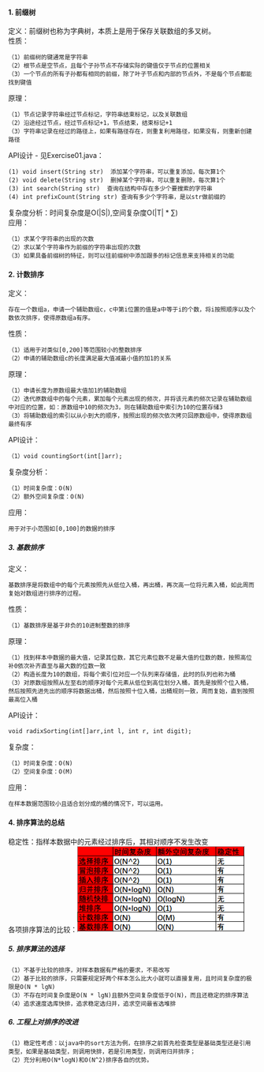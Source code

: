 #### 1. 前缀树  
   定义：前缀树也称为字典树，本质上是用于保存关联数组的多叉树。  
   性质：  
   ~~~~
   （1）前缀树的键通常是字符串
   （2）根节点是空节点，且每个子孙节点不存储实际的键值仅于节点的位置相关  
   （3）一个节点的所有子孙都有相同的前缀，除了叶子节点和内部的节点外，不是每个节点都能找到键值  
   ~~~~
   原理：  
   ~~~
   （1）节点记录字符串经过节点标记，字符串结束标记，以及关联数组
   （2）沿途经过节点，经过节点标记+1，节点结束，结束标记+1
   （3）字符串记录在经过的路径上，如果有路径存在，则重复利用路径，如果没有，则重新创建路径
   ~~~
   API设计 - 见Exercise01.java：  
   ~~~
   (1) void insert(String str)  添加某个字符串，可以重复添加，每次算1个  
   (2) void delete(String str)  删掉某个字符串，可以重复删除，每次算1个
   (3) int search(String str)  查询在结构中存在多少个要搜索的字符串
   (4) int prefixCount(String str) 查询有多少个字符串，是以str做前缀的
   ~~~
   复杂度分析：时间复杂度是O(|S|),空间复杂度O(|T| * ∑)   
   应用：  
   ~~~
   （1）求某个字符串的出现的次数
   （2）求以某个字符串作为前缀的字符串出现的次数  
   （3）如果具备前缀树的特征，则可以往前缀树中添加跟多的标记信息来支持相关的功能
   ~~~
#### 2. 计数排序  
   定义：  
   ~~~
   存在一个数组a，申请一个辅助数组c，c中第i位置的值是a中等于i的个数，将i按照顺序以及个数依次排序，使得原数组a有序。
   ~~~
   性质：
   ~~~
   （1）适用于对类似[0,200]等范围较小的整数排序
   （2）申请的辅助数组c的长度满足最大值减最小值的加1的关系
   ~~~  
   原理：
   ~~~
   （1）申请长度为原数组最大值加1的辅助数组  
   （2）迭代原数组中的每个元素，累加每个元素出现的频次，并将该元素的频次记录在辅助数组中对应的位置，如：原数组中10的频次为3，则在辅助数组中索引为10的位置存储3
   （3）将辅助数组的索引以从小到大的顺序，按照出现的频次依次拷贝回原数组中，使得原数组最终有序
   ~~~  
   API设计： 
   ~~~
   （1）void countingSort(int[]arr);
   ~~~  
   复杂度分析：  
   ~~~
   （1）时间复杂度：O(N)
   （2）额外空间复杂度：O(N)
   ~~~
   应用：
   ~~~
   用于对于小范围如[0,100]的数据的排序
   ~~~  
##### 3. 基数排序  
   定义：  
   ~~~
   基数排序是将数组中的每个元素按照先从低位入桶，再出桶，再次高一位将元素入桶，如此周而复始对数组进行排序的过程。
   ~~~  
   性质：  
   ~~~
   （1）基数排序是基于非负的10进制整数的排序
   ~~~  
   原理：  
   ~~~
   （1）找到样本中数据的最大值，记录其位数，其它元素位数不足最大值的位数的数，按照高位补0依次补齐直至与最大数的位数一致
   （2）构造长度为10的数组，将每个索引位对应一个队列来存储值，此时的队列也称为桶  
   （3）对原数组按照从左至右的顺序对每个元素从低位到高位划分入桶，首先是按照个位入桶，然后按照先进先出的顺序将数据出桶，然后按照十位入桶，出桶规则一致，周而复始，直到按照最高位入桶
   ~~~  
   API设计：
   ~~~
   void radixSorting(int[]arr,int l, int r, int digit);
   ~~~  
   复杂度：
   ~~~
   （1）时间复杂度：O(N)
   （2）空间复杂度：O(M)
   ~~~
   应用：
   ~~~
   在样本数据范围较小且适合划分成的桶的情况下，可以运用。
   ~~~
#### 4. 排序算法的总结  
   稳定性：指样本数据中的元素经过排序后，其相对顺序不发生改变  
   各项排序算法的比较：![sort](OnlineCourse/img/sort.PNG)  
##### 5. 排序算法的选择  
   ~~~
   （1）不基于比较的排序，对样本数据有严格的要求，不易改写
   （2）基于比较的排序，只需要规定好两个样本怎么比大小就可以直接复用，且时间复杂度的极限是O(N * lgN)
   （3）不存在时间复杂度是O(N * lgN)且额外空间复杂度低于O(N)，而且还稳定的排序算法
   （4）追求速度选库快排，追求稳定选归并，追求空间最省选堆排
   ~~~  
##### 6. 工程上对排序的改进  
   ~~~
   （1）稳定性考虑：以java中的sort方法为例，在排序之前首先检查类型是基础类型还是引用类型，如果是基础类型，则调用快排，若是引用类型，则调用归并排序； 
   （2）充分利用O(N*logN)和O(N^2)排序各自的优势。
   ~~~
   
   